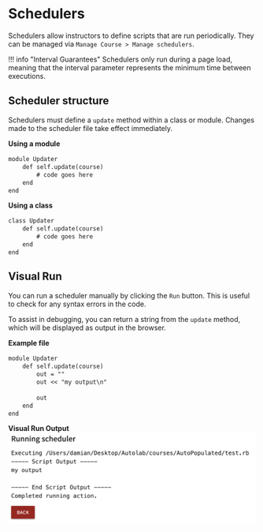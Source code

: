 # Schedulers

Schedulers allow instructors to define scripts that are run periodically. They can be managed via `Manage Course > Manage schedulers`.

!!! info "Interval Guarantees"
    Schedulers only run during a page load, meaning that the interval parameter represents the minimum time between executions.

## Scheduler structure
Schedulers must define a `update` method within a class or module. Changes made to the scheduler file take effect immediately.

**Using a module**
```
module Updater
    def self.update(course)
        # code goes here
    end
end
```
**Using a class**
```
class Updater
    def self.update(course)
        # code goes here
    end
end
```

## Visual Run
You can run a scheduler manually by clicking the `Run` button. This is useful to check for any syntax errors in the code. 

To assist in debugging, you can return a string from the `update` method, which will be displayed as output in the browser.

**Example file**
```
module Updater
    def self.update(course)
        out = ""
        out << "my output\n"

        out
    end
end
```
**Visual Run Output**
![Scheduler Visual Run](/images/scheduler_visual_run.png)
